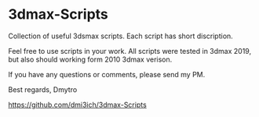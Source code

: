 # 3dmax-Scripts
Collection of useful 3dsmax scripts.
Each script has short discription.

Feel free to use scripts in your work.
All scripts were tested in 3dmax 2019, but also should working form 2010 3dmax verison.

If you have any questions or comments, please send my PM.

Best regards, Dmytro

https://github.com/dmi3ich/3dmax-Scripts




